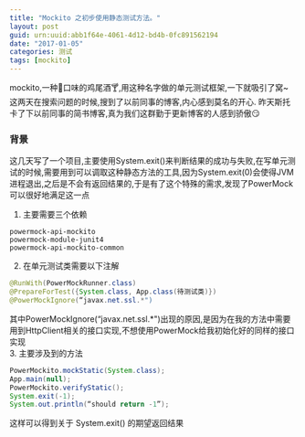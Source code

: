 ```yaml
---
title: "Mockito 之初步使用静态测试方法。"
layout: post
guid: urn:uuid:abb1f64e-4061-4d12-bd4b-0fc891562194
date: "2017-01-05"
categories: 测试
tags: [mockito]
---
```


mockito,一种🌿口味的鸡尾酒🍸,用这种名字做的单元测试框架,一下就吸引了窝~ 这两天在搜索问题的时候,搜到了以前同事的博客,内心感到莫名的开心. 昨天斯托卡了下以前同事的简书博客,真为我们这群勤于更新博客的人感到骄傲😏  

### 背景  
  
这几天写了一个项目,主要使用System.exit()来判断结果的成功与失败,在写单元测试的时候,需要用到可以调取这种静态方法的工具,因为System.exit(0)会使得JVM进程退出,之后是不会有返回结果的,于是有了这个特殊的需求,发现了PowerMock可以很好地满足这一点  
1. 主要需要三个依赖  
~~~vim
powermock-api-mockito
powermock-module-junit4
powermock-api-mockito-common
~~~
2. 在单元测试类需要以下注解  
~~~java
@RunWith(PowerMockRunner.class)
@PrepareForTest({System.class, App.class(待测试类)})
@PowerMockIgnore(“javax.net.ssl.*")
~~~
其中PowerMockIgnore(“javax.net.ssl.*")出现的原因,是因为在我的方法中需要用到HttpClient相关的接口实现,不想使用PowerMock给我初始化好的同样的接口实现    
3. 主要涉及到的方法  
~~~java
PowerMockito.mockStatic(System.class);
App.main(null);
PowerMockito.verifyStatic();
System.exit(-1);
System.out.println(“should return -1”);
~~~
这样可以得到关于 System.exit() 的期望返回结果
